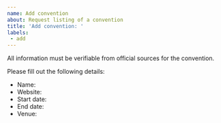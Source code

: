 ```yaml
---
name: Add convention
about: Request listing of a convention
title: 'Add convention: '
labels:
 - add
---
```


All information must be verifiable from official sources for the convention.

Please fill out the following details:

- Name:
- Website:
- Start date:
- End date:
- Venue:
